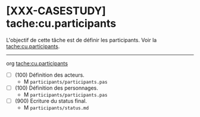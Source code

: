 [XXX-CASESTUDY] tache:cu.participants
===========================================================

L'objectif de cette tâche est de définir les participants.
 Voir la [tache:cu.participants](https://modelscript.readthedocs.io/en/latest/tasks/cu/cu.participants/index.html).

________
org [tache:cu.participants](https://modelscript.readthedocs.io/en/latest/tasks/cu/cu.participants/index.html)

- [ ] (100) Définition des acteurs.
    - M ``participants/participants.pas``
- [ ] (100) Définition des personnages.
    - M ``participants/participants.pas``    
- [ ] (900) Ecriture du status final.
    - M ``participants/status.md``
